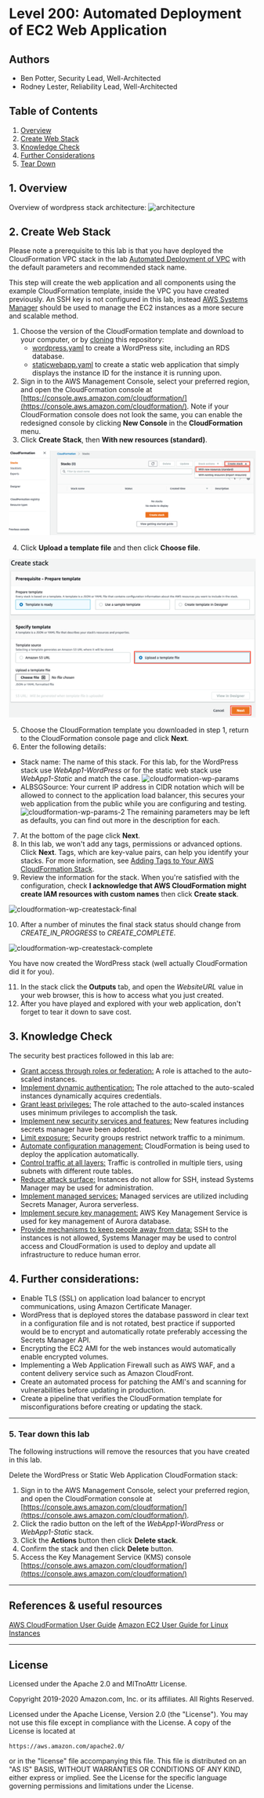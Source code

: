 ﻿# Level 200: Automated Deployment of EC2 Web Application

## Authors

- Ben Potter, Security Lead, Well-Architected
- Rodney Lester, Reliability Lead, Well-Architected

## Table of Contents

1. [Overview](#overview)
2. [Create Web Stack](#create_web_stack)
3. [Knowledge Check](#knowledge_check)
4. [Further Considerations](#further_considerations)
5. [Tear Down](#tear_down)

## 1. Overview <a name="overview"></a>

Overview of wordpress stack architecture:
![architecture](Images/architecture.png)

## 2. Create Web Stack <a name="create_web_stack"></a>

Please note a prerequisite to this lab is that you have deployed the CloudFormation VPC stack in the lab [Automated Deployment of VPC](../200_Automated_Deployment_of_VPC/README.md) with the default parameters and recommended stack name.

This step will create the web application and all components using the example CloudFormation template, inside the VPC you have created previously. An SSH key is not configured in this lab, instead [AWS Systems Manager](https://docs.aws.amazon.com/systems-manager/latest/userguide/what-is-systems-manager.html) should be used to manage the EC2 instances as a more secure and scalable method.

1. Choose the version of the CloudFormation template and download to your computer, or by [cloning](https://help.github.com/en/articles/cloning-a-repository) this repository:
   * [wordpress.yaml](https://raw.githubusercontent.com/awslabs/aws-well-architected-labs/master/Security/200_Automated_Deployment_of_EC2_Web_Application/Code/wordpress.yaml) to create a WordPress site, including an RDS database.
   * [staticwebapp.yaml](https://raw.githubusercontent.com/awslabs/aws-well-architected-labs/master/Security/200_Automated_Deployment_of_EC2_Web_Application/Code/staticwebapp.yaml) to create a static web application that simply displays the instance ID for the instance it is running upon.
2. Sign in to the AWS Management Console, select your preferred region, and open the CloudFormation console at [https://console.aws.amazon.com/cloudformation/](https://console.aws.amazon.com/cloudformation/). Note if your CloudFormation console does not look the same, you can enable the redesigned console by clicking **New Console** in the **CloudFormation** menu.
3. Click **Create Stack**, then **With new resources (standard)**.

![cloudformation-createstack-1](Images/cloudformation-createstack-1.png)

4. Click **Upload a template file** and then click **Choose file**.

![cloudformation-createstack-2](Images/cloudformation-createstack-2.png)

5. Choose the CloudFormation template you downloaded in step 1, return to the CloudFormation console page and click **Next**.
6. Enter the following details:
  * Stack name: The name of this stack. For this lab, for the WordPress stack use *WebApp1-WordPress* or for the static web stack use *WebApp1-Static* and match the case.
  ![cloudformation-wp-params](Images/cloudformation-wp-params.png)
  * ALBSGSource: Your current IP address in CIDR notation which will be allowed to connect to the application load balancer, this secures your web application from the public while you are configuring and testing.
  ![cloudformation-wp-params-2](Images/cloudformation-wp-params-2.png)
  The remaining parameters may be left as defaults, you can find out more in the description for each.
7. At the bottom of the page click **Next**.
8. In this lab, we won't add any tags, permissions or advanced options. Click **Next**. Tags, which are key-value pairs, can help you identify your stacks. For more information, see [Adding Tags to Your AWS CloudFormation Stack](https://docs.aws.amazon.com/AWSCloudFormation/latest/UserGuide//cfn-console-add-tags.html).
9. Review the information for the stack. When you're satisfied with the configuration, check **I acknowledge that AWS CloudFormation might create IAM resources with custom names** then click **Create stack**.

![cloudformation-wp-createstack-final](Images/cloudformation-wp-createstack-final.png)

10. After a number of minutes the final stack status should change from *CREATE_IN_PROGRESS* to *CREATE_COMPLETE*.

 ![cloudformation-wp-createstack-complete](Images/cloudformation-wp-createstack-complete.png)

You have now created the WordPress stack (well actually CloudFormation did it for you).

11. In the stack click the **Outputs** tab, and open the *WebsiteURL* value in your web browser, this is how to access what you just created.
12. After you have played and explored with your web application, don't forget to tear it down to save cost.

## 3. Knowledge Check <a name="knowledge_check"></a>

The security best practices followed in this lab are: <a name="best_practices"></a>

* [Grant access through roles or federation:](https://wa.aws.amazon.com/wat.question.SEC_3.en.html) A role is attached to the auto-scaled instances.
* [Implement dynamic authentication:](https://wa.aws.amazon.com/wat.question.SEC_3.en.html) The role attached to the auto-scaled instances dynamically acquires credentials.
* [Grant least privileges:](https://wa.aws.amazon.com/wat.question.SEC_3.en.html) The role attached to the auto-scaled instances uses minimum privileges to accomplish the task.
* [Implement new security services and features:](https://wa.aws.amazon.com/wat.question.SEC_5.en.html) New features including secrets manager have been adopted.
* [Limit exposure:](https://wa.aws.amazon.com/wat.question.SEC_6.en.html) Security groups restrict network traffic to a minimum.
* [Automate configuration management:](https://wa.aws.amazon.com/wat.question.SEC_6.en.html) CloudFormation is being used to deploy the application automatically.
* [Control traffic at all layers:](https://wa.aws.amazon.com/wat.question.SEC_6.en.html) Traffic is controlled in multiple tiers, using subnets with different route tables.
* [Reduce attack surface:](https://wa.aws.amazon.com/wat.question.SEC_7.en.html) Instances do not allow for SSH, instead Systems Manager may be used for administration.
* [Implement managed services:](https://wa.aws.amazon.com/wat.question.SEC_7.en.html) Managed services are utilized including Secrets Manager, Aurora serverless.
* [Implement secure key management:](https://wa.aws.amazon.com/wat.question.SEC_9.en.html) AWS Key Management Service is used for key management of Aurora database.
* [Provide mechanisms to keep people away from data:](https://wa.aws.amazon.com/wat.question.SEC_9.en.html) SSH to the instances is not allowed, Systems Manager may be used to control access and CloudFormation is used to deploy and update all infrastructure to reduce human error.

## 4. Further considerations: <a name="further_considerations"></a>

* Enable TLS (SSL) on application load balancer to encrypt communications, using Amazon Certificate Manager.
* WordPress that is deployed stores the database password in clear text in a configuration file and is not rotated, best practice if supported would be to encrypt and automatically rotate preferably accessing the Secrets Manager API.
* Encrypting the EC2 AMI for the web instances would automatically enable encrypted volumes.
* Implementing a Web Application Firewall such as AWS WAF, and a content delivery service such as Amazon CloudFront.
* Create an automated process for patching the AMI's and scanning for vulnerabilities before updating in production.
* Create a pipeline that verifies the CloudFormation template for misconfigurations before creating or updating the stack.

***

### 5. Tear down this lab <a name="tear_down"></a>

The following instructions will remove the resources that you have created in this lab.

Delete the WordPress or Static Web Application CloudFormation stack:

1. Sign in to the AWS Management Console, select your preferred region, and open the CloudFormation console at [https://console.aws.amazon.com/cloudformation/](https://console.aws.amazon.com/cloudformation/).
2. Click the radio button on the left of the *WebApp1-WordPress* or *WebApp1-Static* stack.
3. Click the **Actions** button then click **Delete stack**.
4. Confirm the stack and then click **Delete** button.
5. Access the Key Management Service (KMS) console [https://console.aws.amazon.com/cloudformation/](https://console.aws.amazon.com/cloudformation/)

***

## References & useful resources

[AWS CloudFormation User Guide](https://docs.aws.amazon.com/AWSCloudFormation/latest/UserGuide/Welcome.html)
[Amazon EC2 User Guide for Linux Instances](https://docs.aws.amazon.com/AWSEC2/latest/UserGuide/concepts.html)

***

## License

Licensed under the Apache 2.0 and MITnoAttr License.

Copyright 2019-2020 Amazon.com, Inc. or its affiliates. All Rights Reserved.

Licensed under the Apache License, Version 2.0 (the "License"). You may not use this file except in compliance with the License. A copy of the License is located at

    https://aws.amazon.com/apache2.0/

or in the "license" file accompanying this file. This file is distributed on an "AS IS" BASIS, WITHOUT WARRANTIES OR CONDITIONS OF ANY KIND, either express or implied. See the License for the specific language governing permissions and limitations under the License.
